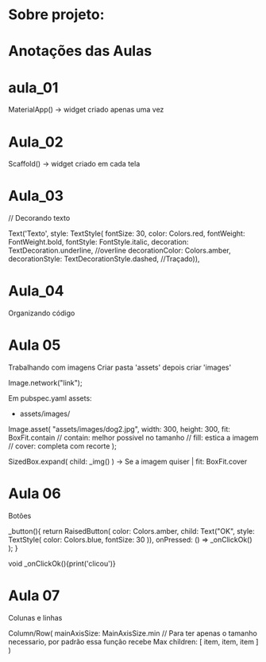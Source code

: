 # Sobre projeto: 

# Anotações das Aulas

# aula_01

MaterialApp() -> widget criado apenas uma vez

# Aula_02

Scaffold() -> widget criado em cada tela

# Aula_03 

// Decorando texto

Text('Texto', style: TextStyle(
fontSize: 30,  color: Colors.red,
fontWeight: FontWeight.bold,
fontStyle: FontStyle.italic,
decoration: TextDecoration.underline, //overline
decorationColor: Colors.amber,
decorationStyle: TextDecorationStyle.dashed, //Traçado)),

# Aula_04 

Organizando código

# Aula 05

Trabalhando com imagens
Criar pasta 'assets' depois criar 'images'

Image.network("link");

Em pubspec.yaml
assets:
- assets/images/

Image.asset(
"assets/images/dog2.jpg",
width: 300,
height: 300,
fit: BoxFit.contain
// contain: melhor possivel no tamanho
// fill: estica a imagem
// cover: completa com recorte
);

SizedBox.expand(
child: _img()
) -> Se a imagem quiser | fit: BoxFit.cover

# Aula 06

Botões

_button(){
return RaisedButton(
color: Colors.amber,
child: Text("OK", style:
TextStyle(
color: Colors.blue,
fontSize: 30
)),
onPressed: () => _onClickOk()
);
}

void _onClickOk(){print('clicou')}

# Aula 07

Colunas e linhas

Column/Row(
mainAxisSize: MainAxisSize.min // Para ter apenas o tamanho necessario, por padrão essa função recebe Max
children: [
item,
item,
item
]
)